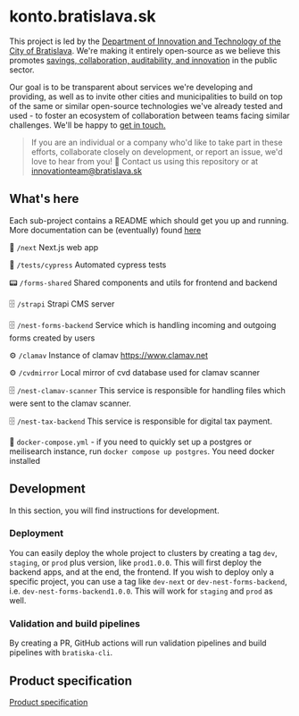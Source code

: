 # konto.bratislava.sk

This project is led by the [Department of Innovation and Technology of the City of Bratislava](https://inovacie.bratislava.sk). We're making it entirely open-source as we believe this promotes [savings, collaboration, auditability, and innovation](https://publiccode.eu) in the public sector.

Our goal is to be transparent about services we're developing and providing, as well as to invite other cities and municipalities to build on top of the same or similar open-source technologies we've already tested and used - to foster an ecosystem of collaboration between teams facing similar challenges. We'll be happy to [get in touch.](mailto:innovationteam@bratislava.sk)

> If you are an individual or a company who'd like to take part in these efforts, collaborate closely on development, or report an issue, we'd love to hear from you! 🙌 Contact us using this repository or at [innovationteam@bratislava.sk](mailto:innovationteam@bratislava.sk)

## What's here

Each sub-project contains a README which should get you up and running. More documentation can be (eventually) found [here](https://bratislava.github.io)

🏡 `/next` Next.js web app

👀 `/tests/cypress` Automated cypress tests

📟 `/forms-shared` Shared components and utils for frontend and backend

🗄️ `/strapi` Strapi CMS server

🗄️ `/nest-forms-backend` Service which is handling incoming and outgoing forms created by users

⚙️️ `/clamav` Instance of clamav https://www.clamav.net

⚙️️ `/cvdmirror` Local mirror of cvd database used for clamav scanner

🗄️ `/nest-clamav-scanner` This service is responsible for handling files which were sent to the clamav scanner.

🗄️ `/nest-tax-backend` This service is responsible for digital tax payment.

🐳 `docker-compose.yml` - if you need to quickly set up a postgres or meilisearch instance, run `docker compose up postgres`. You need docker installed

## Development

In this section, you will find instructions for development.

### Deployment

You can easily deploy the whole project to clusters by creating a tag `dev`, `staging`, or `prod` plus version, like `prod1.0.0`. This will first deploy the backend apps, and at the end, the frontend.
If you wish to deploy only a specific project, you can use a tag like `dev-next` or `dev-nest-forms-backend`, i.e. `dev-nest-forms-backend1.0.0`. This will work for `staging` and `prod` as well.

### Validation and build pipelines

By creating a PR, GitHub actions will run validation pipelines and build pipelines with `bratiska-cli`.

## Product specification

[Product specification](https://magistratba.sharepoint.com/:w:/s/InnovationTeam/Ee7urGwpSLBGnhyBYT5OJyAB9yPAd8xctA2I_xU6rYWbuA?e=ofobAR)
